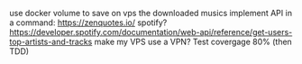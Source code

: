 use docker volume to save on vps the downloaded musics
implement API in a command: https://zenquotes.io/
spotify? https://developer.spotify.com/documentation/web-api/reference/get-users-top-artists-and-tracks
make my VPS use a VPN?
Test covergage 80% (then TDD)
